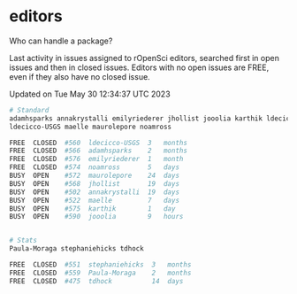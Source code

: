 # editors

Who can handle a package?

Last activity in issues assigned to rOpenSci editors, searched first in open
issues and then in closed issues. Editors with no open issues are FREE, even if
they also have no closed issue.


Updated on Tue May 30 12:34:37 UTC 2023

```bash
# Standard
adamhsparks annakrystalli emilyriederer jhollist jooolia karthik ldecicco
ldecicco-USGS maelle maurolepore noamross

FREE  CLOSED  #560  ldecicco-USGS  3   months
FREE  CLOSED  #566  adamhsparks    2   months
FREE  CLOSED  #576  emilyriederer  1   month
FREE  CLOSED  #574  noamross       5   days
BUSY  OPEN    #572  maurolepore    24  days
BUSY  OPEN    #568  jhollist       19  days
BUSY  OPEN    #502  annakrystalli  19  days
BUSY  OPEN    #522  maelle         7   days
BUSY  OPEN    #575  karthik        1   day
BUSY  OPEN    #590  jooolia        9   hours


# Stats
Paula-Moraga stephaniehicks tdhock

FREE  CLOSED  #551  stephaniehicks  3   months
FREE  CLOSED  #559  Paula-Moraga    2   months
FREE  CLOSED  #475  tdhock          14  days
```
